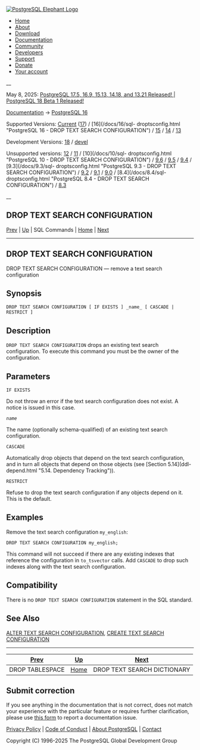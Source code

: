 [ ![PostgreSQL Elephant Logo](/media/img/about/press/elephant.png) ](/)

  * [Home](/ "Home")
  * [About](/about/ "About")
  * [Download](/download/ "Download")
  * [Documentation](/docs/ "Documentation")
  * [Community](/community/ "Community")
  * [Developers](/developer/ "Developers")
  * [Support](/support/ "Support")
  * [Donate](/about/donate/ "Donate")
  * [Your account](/account/ "Your account")

__

May 8, 2025: [ PostgreSQL 17.5, 16.9, 15.13, 14.18, and 13.21 Released! ](/about/news/postgresql-175-169-1513-1418-and-1321-released-3072/) | [ PostgreSQL 18 Beta 1 Released! ](/about/news/postgresql-18-beta-1-released-3070/)

[Documentation](/docs/ "Documentation") -> [PostgreSQL
16](/docs/16/index.html)

Supported Versions: [Current](/docs/current/sql-droptsconfig.html "PostgreSQL
17 - DROP TEXT SEARCH CONFIGURATION") ([17](/docs/17/sql-droptsconfig.html
"PostgreSQL 17 - DROP TEXT SEARCH CONFIGURATION")) / [16](/docs/16/sql-
droptsconfig.html "PostgreSQL 16 - DROP TEXT SEARCH CONFIGURATION") /
[15](/docs/15/sql-droptsconfig.html "PostgreSQL 15 - DROP TEXT SEARCH
CONFIGURATION") / [14](/docs/14/sql-droptsconfig.html "PostgreSQL 14 - DROP
TEXT SEARCH CONFIGURATION") / [13](/docs/13/sql-droptsconfig.html "PostgreSQL
13 - DROP TEXT SEARCH CONFIGURATION")

Development Versions: [18](/docs/18/sql-droptsconfig.html "PostgreSQL 18 -
DROP TEXT SEARCH CONFIGURATION") / [devel](/docs/devel/sql-droptsconfig.html
"PostgreSQL devel - DROP TEXT SEARCH CONFIGURATION")

Unsupported versions: [12](/docs/12/sql-droptsconfig.html "PostgreSQL 12 -
DROP TEXT SEARCH CONFIGURATION") / [11](/docs/11/sql-droptsconfig.html
"PostgreSQL 11 - DROP TEXT SEARCH CONFIGURATION") / [10](/docs/10/sql-
droptsconfig.html "PostgreSQL 10 - DROP TEXT SEARCH CONFIGURATION") /
[9.6](/docs/9.6/sql-droptsconfig.html "PostgreSQL 9.6 - DROP TEXT SEARCH
CONFIGURATION") / [9.5](/docs/9.5/sql-droptsconfig.html "PostgreSQL 9.5 - DROP
TEXT SEARCH CONFIGURATION") / [9.4](/docs/9.4/sql-droptsconfig.html
"PostgreSQL 9.4 - DROP TEXT SEARCH CONFIGURATION") / [9.3](/docs/9.3/sql-
droptsconfig.html "PostgreSQL 9.3 - DROP TEXT SEARCH CONFIGURATION") /
[9.2](/docs/9.2/sql-droptsconfig.html "PostgreSQL 9.2 - DROP TEXT SEARCH
CONFIGURATION") / [9.1](/docs/9.1/sql-droptsconfig.html "PostgreSQL 9.1 - DROP
TEXT SEARCH CONFIGURATION") / [9.0](/docs/9.0/sql-droptsconfig.html
"PostgreSQL 9.0 - DROP TEXT SEARCH CONFIGURATION") / [8.4](/docs/8.4/sql-
droptsconfig.html "PostgreSQL 8.4 - DROP TEXT SEARCH CONFIGURATION") /
[8.3](/docs/8.3/sql-droptsconfig.html "PostgreSQL 8.3 - DROP TEXT SEARCH
CONFIGURATION")

__

DROP TEXT SEARCH CONFIGURATION  
---  
[Prev](sql-droptablespace.html "DROP TABLESPACE")  | [Up](sql-commands.html "SQL Commands") | SQL Commands | [Home](index.html "PostgreSQL 16.9 Documentation") |  [Next](sql-droptsdictionary.html "DROP TEXT SEARCH DICTIONARY")  
  
* * *

## DROP TEXT SEARCH CONFIGURATION

DROP TEXT SEARCH CONFIGURATION — remove a text search configuration

## Synopsis

    
    
    DROP TEXT SEARCH CONFIGURATION [ IF EXISTS ] _name_ [ CASCADE | RESTRICT ]
    

## Description

`DROP TEXT SEARCH CONFIGURATION` drops an existing text search configuration.
To execute this command you must be the owner of the configuration.

## Parameters

`IF EXISTS`

    

Do not throw an error if the text search configuration does not exist. A
notice is issued in this case.

_`name`_

    

The name (optionally schema-qualified) of an existing text search
configuration.

`CASCADE`

    

Automatically drop objects that depend on the text search configuration, and
in turn all objects that depend on those objects (see [Section 5.14](ddl-
depend.html "5.14. Dependency Tracking")).

`RESTRICT`

    

Refuse to drop the text search configuration if any objects depend on it. This
is the default.

## Examples

Remove the text search configuration `my_english`:

    
    
    DROP TEXT SEARCH CONFIGURATION my_english;
    

This command will not succeed if there are any existing indexes that reference
the configuration in `to_tsvector` calls. Add `CASCADE` to drop such indexes
along with the text search configuration.

## Compatibility

There is no `DROP TEXT SEARCH CONFIGURATION` statement in the SQL standard.

## See Also

[ALTER TEXT SEARCH CONFIGURATION](sql-altertsconfig.html "ALTER TEXT SEARCH
CONFIGURATION"), [CREATE TEXT SEARCH CONFIGURATION](sql-createtsconfig.html
"CREATE TEXT SEARCH CONFIGURATION")

* * *

[Prev](sql-droptablespace.html "DROP TABLESPACE")  | [Up](sql-commands.html "SQL Commands") |  [Next](sql-droptsdictionary.html "DROP TEXT SEARCH DICTIONARY")  
---|---|---  
DROP TABLESPACE  | [Home](index.html "PostgreSQL 16.9 Documentation") |  DROP TEXT SEARCH DICTIONARY  
  
## Submit correction

If you see anything in the documentation that is not correct, does not match
your experience with the particular feature or requires further clarification,
please use [this form](/account/comments/new/16/sql-droptsconfig.html/) to
report a documentation issue.

[Privacy Policy](/about/privacypolicy) | [Code of Conduct](/about/policies/coc/) | [About PostgreSQL](/about/) | [Contact](/about/contact/)  

Copyright (C) 1996-2025 The PostgreSQL Global Development Group

